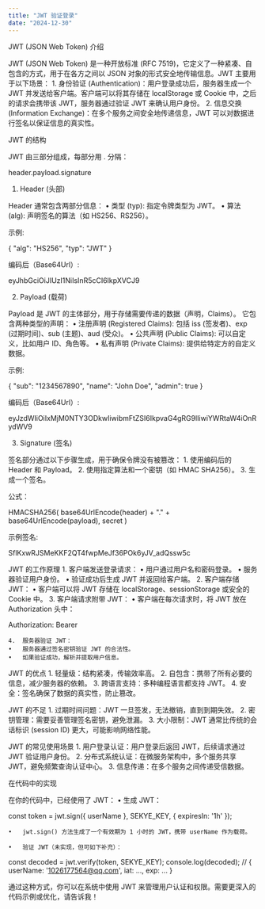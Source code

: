 ```yaml
---
title: "JWT 验证登录"
date: "2024-12-30"
---
```

JWT (JSON Web Token) 介绍

JWT (JSON Web Token) 是一种开放标准 (RFC 7519)，它定义了一种紧凑、自包含的方式，用于在各方之间以 JSON 对象的形式安全地传输信息。JWT 主要用于以下场景：
	1.	身份验证 (Authentication)：用户登录成功后，服务器生成一个 JWT 并发送给客户端。客户端可以将其存储在 localStorage 或 Cookie 中，之后的请求会携带该 JWT，服务器通过验证 JWT 来确认用户身份。
	2.	信息交换 (Information Exchange)：在多个服务之间安全地传递信息，JWT 可以对数据进行签名以保证信息的真实性。

JWT 的结构

JWT 由三部分组成，每部分用 . 分隔：

header.payload.signature

1. Header (头部)

Header 通常包含两部分信息：
	•	类型 (typ): 指定令牌类型为 JWT。
	•	算法 (alg): 声明签名的算法（如 HS256、RS256）。

示例:

{
  "alg": "HS256",
  "typ": "JWT"
}

编码后（Base64Url）:

eyJhbGciOiJIUzI1NiIsInR5cCI6IkpXVCJ9

2. Payload (载荷)

Payload 是 JWT 的主体部分，用于存储需要传递的数据（声明，Claims）。
它包含两种类型的声明：
	•	注册声明 (Registered Claims): 包括 iss (签发者)、exp (过期时间)、sub (主题)、aud (受众)。
	•	公共声明 (Public Claims): 可以自定义，比如用户 ID、角色等。
	•	私有声明 (Private Claims): 提供给特定方的自定义数据。

示例:

{
  "sub": "1234567890",
  "name": "John Doe",
  "admin": true
}

编码后（Base64Url）:

eyJzdWIiOiIxMjM0NTY3ODkwIiwibmFtZSI6IkpvaG4gRG9lIiwiYWRtaW4iOnRydWV9

3. Signature (签名)

签名部分通过以下步骤生成，用于确保令牌没有被篡改：
	1.	使用编码后的 Header 和 Payload。
	2.	使用指定算法和一个密钥（如 HMAC SHA256）。
	3.	生成一个签名。

公式：

HMACSHA256(
  base64UrlEncode(header) + "." +
  base64UrlEncode(payload),
  secret
)

示例签名:

SflKxwRJSMeKKF2QT4fwpMeJf36POk6yJV_adQssw5c

JWT 的工作原理
	1.	客户端发送登录请求：
	•	用户通过用户名和密码登录。
	•	服务器验证用户身份。
	•	验证成功后生成 JWT 并返回给客户端。
	2.	客户端存储 JWT：
	•	客户端可以将 JWT 存储在 localStorage、sessionStorage 或安全的 Cookie 中。
	3.	客户端请求附带 JWT：
	•	客户端在每次请求时，将 JWT 放在 Authorization 头中：

Authorization: Bearer <token>


	4.	服务器验证 JWT：
	•	服务器通过签名密钥验证 JWT 的合法性。
	•	如果验证成功，解析并提取用户信息。

JWT 的优点
	1.	轻量级：结构紧凑，传输效率高。
	2.	自包含：携带了所有必要的信息，减少服务器的依赖。
	3.	跨语言支持：多种编程语言都支持 JWT。
	4.	安全：签名确保了数据的真实性，防止篡改。

JWT 的不足
	1.	过期时间问题：JWT 一旦签发，无法撤销，直到到期失效。
	2.	密钥管理：需要妥善管理签名密钥，避免泄漏。
	3.	大小限制：JWT 通常比传统的会话标识 (session ID) 更大，可能影响网络性能。

JWT 的常见使用场景
	1.	用户登录认证：用户登录后返回 JWT，后续请求通过 JWT 验证用户身份。
	2.	分布式系统认证：在微服务架构中，多个服务共享 JWT，避免频繁查询认证中心。
	3.	信息传递：在多个服务之间传递受信数据。

在代码中的实现

在你的代码中，已经使用了 JWT：
	•	生成 JWT：

const token = jwt.sign({ userName }, SEKYE_KEY, { expiresIn: '1h' });

	•	jwt.sign() 方法生成了一个有效期为 1 小时的 JWT，携带 userName 作为载荷。

	•	验证 JWT（未实现，但可如下补充）：

const decoded = jwt.verify(token, SEKYE_KEY);
console.log(decoded); // { userName: '1026177564@qq.com', iat: ..., exp: ... }



通过这种方式，你可以在系统中使用 JWT 来管理用户认证和权限。需要更深入的代码示例或优化，请告诉我！